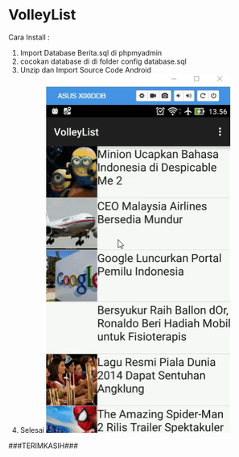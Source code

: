 # VolleyList
Cara Install :
1. Import Database Berita.sql di phpmyadmin
2. cocokan database di di folder config database.sql
3. Unzip dan Import Source Code Android
4. Selesai
![](https://github.com/ahmadss/VolleyList/blob/master/nama-crop.gif)



###TERIMKASIH###

